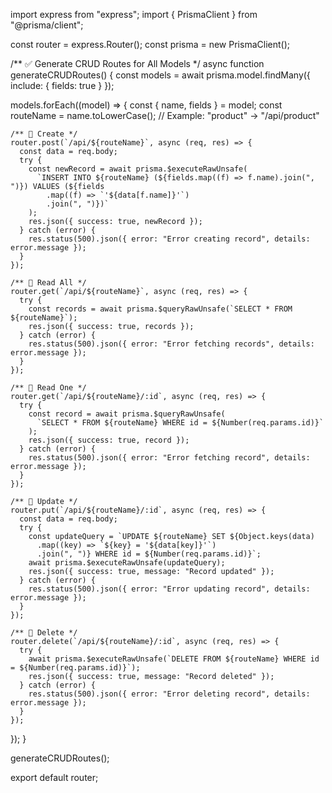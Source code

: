 import express from "express";
import { PrismaClient } from "@prisma/client";

const router = express.Router();
const prisma = new PrismaClient();

/** ✅ Generate CRUD Routes for All Models */
async function generateCRUDRoutes() {
  const models = await prisma.model.findMany({ include: { fields: true } });

  models.forEach((model) => {
    const { name, fields } = model;
    const routeName = name.toLowerCase(); // Example: "product" -> "/api/product"

    /** 🔹 Create */
    router.post(`/api/${routeName}`, async (req, res) => {
      const data = req.body;
      try {
        const newRecord = await prisma.$executeRawUnsafe(
          `INSERT INTO ${routeName} (${fields.map((f) => f.name).join(", ")}) VALUES (${fields
            .map((f) => `'${data[f.name]}'`)
            .join(", ")})`
        );
        res.json({ success: true, newRecord });
      } catch (error) {
        res.status(500).json({ error: "Error creating record", details: error.message });
      }
    });

    /** 🔹 Read All */
    router.get(`/api/${routeName}`, async (req, res) => {
      try {
        const records = await prisma.$queryRawUnsafe(`SELECT * FROM ${routeName}`);
        res.json({ success: true, records });
      } catch (error) {
        res.status(500).json({ error: "Error fetching records", details: error.message });
      }
    });

    /** 🔹 Read One */
    router.get(`/api/${routeName}/:id`, async (req, res) => {
      try {
        const record = await prisma.$queryRawUnsafe(
          `SELECT * FROM ${routeName} WHERE id = ${Number(req.params.id)}`
        );
        res.json({ success: true, record });
      } catch (error) {
        res.status(500).json({ error: "Error fetching record", details: error.message });
      }
    });

    /** 🔹 Update */
    router.put(`/api/${routeName}/:id`, async (req, res) => {
      const data = req.body;
      try {
        const updateQuery = `UPDATE ${routeName} SET ${Object.keys(data)
          .map((key) => `${key} = '${data[key]}'`)
          .join(", ")} WHERE id = ${Number(req.params.id)}`;
        await prisma.$executeRawUnsafe(updateQuery);
        res.json({ success: true, message: "Record updated" });
      } catch (error) {
        res.status(500).json({ error: "Error updating record", details: error.message });
      }
    });

    /** 🔹 Delete */
    router.delete(`/api/${routeName}/:id`, async (req, res) => {
      try {
        await prisma.$executeRawUnsafe(`DELETE FROM ${routeName} WHERE id = ${Number(req.params.id)}`);
        res.json({ success: true, message: "Record deleted" });
      } catch (error) {
        res.status(500).json({ error: "Error deleting record", details: error.message });
      }
    });
  });
}

generateCRUDRoutes();

export default router;
